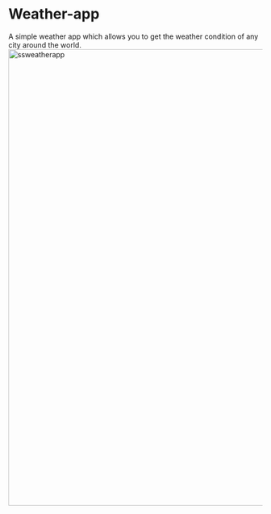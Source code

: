 # Weather-app
A simple weather app which allows you to get the weather condition of any city around the world.
<img width="905" alt="ssweatherapp" src="https://user-images.githubusercontent.com/67556629/124366550-3e9e3100-dc6e-11eb-97bd-ff6f481407d0.png">
